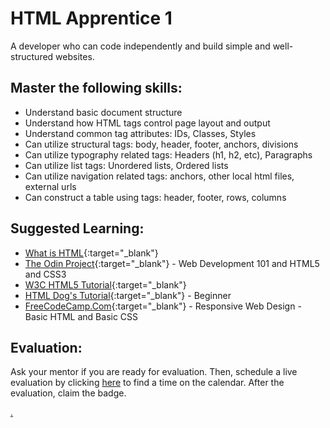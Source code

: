 # HTML Apprentice 1

A developer who can code independently and build simple and well-structured websites.

## Master the following skills:

* Understand basic document structure
* Understand how HTML tags control page layout and output
* Understand common tag attributes: IDs, Classes, Styles
* Can utilize structural tags: body, header, footer, anchors, divisions
* Can utilize typography related tags: Headers (h1, h2, etc), Paragraphs
* Can utilize list tags: Unordered lists, Ordered lists
* Can utilize navigation related tags: anchors, other local html files, external urls
* Can construct a table using tags: header, footer, rows, columns

## Suggested Learning: 
* [What is HTML](https://www.colorcode.io/course/html-basics){:target="_blank"}
* [The Odin Project](https://www.theodinproject.com/courses/html-and-css){:target="_blank"} - Web Development 101 and HTML5 and CSS3
* [W3C HTML5 Tutorial](http://www.w3schools.com/html/){:target="_blank"}
* [HTML Dog's Tutorial](https://www.htmldog.com/guides/html/beginner/){:target="_blank"} - Beginner
* [FreeCodeCamp.Com](https://www.freecodecamp.org/learn/responsive-web-design/basic-html-and-html5/){:target="_blank"} - Responsive Web Design - Basic HTML and Basic CSS

## Evaluation:

Ask your mentor if you are ready for evaluation. Then, schedule a live evaluation by clicking [here](https://calendly.com/codex-academy/level-1-mastery-evaluation?a1=HTML%20Apprentice%201&a2=KxA14MJ9TmuDYCSOc6nytw) to find a time on the calendar. After the evaluation, claim the badge.

[.](level-1)